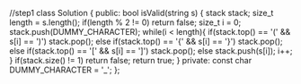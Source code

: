 //step1
class Solution {
public:
    bool isValid(string s) {
        stack<char> stack;
        size_t length = s.length();
        if(length % 2 != 0)
            return false;
        size_t i = 0;
        stack.push(DUMMY_CHARACTER);
        while(i < length){
            if(stack.top() == '(' && s[i] == ')')
                stack.pop();
            else if(stack.top() == '{' && s[i] == '}')
                stack.pop();
            else if(stack.top() == '[' && s[i] == ']')
                stack.pop();
            else
                stack.push(s[i]);
            i++;
        }
        if(stack.size() != 1)
            return false;
        return true;
    }
private:
    const char DUMMY_CHARACTER = '_';
};

